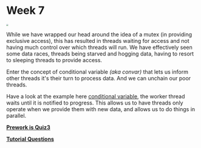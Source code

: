 # Week 7 

<img src="https://miro.medium.com/max/1200/1*bZHBo75FSyKre5pk2-HPmw.png"  style="zoom: 30%;"/>

While we have wrapped our head around the idea of a mutex (in providing exclusive access), this has resulted in threads waiting for access and not having much control over which threads will run. We have effectively seen some data races, threads being starved and hogging data, having to resort to sleeping threads to provide access. 

Enter the concept of conditional variable *(aka convar)* that lets us inform other threads it's their turn to process data. And we can unchain our poor threads.

Have a look at the example here [conditional variable](https://en.cppreference.com/w/cpp/thread/condition_variable), the worker thread waits until it is notified to progress. This allows us to have threads only operate when we provide them with new data, and allows us to do things in parallel.

**[Prework is Quiz3](../../quizzes/quiz3/README.md)**

**[Tutorial Questions](./TUTORIAL.md)**







